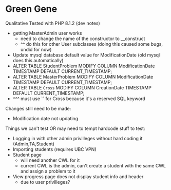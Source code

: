 # Green Gene

Qualitative Tested with PHP 8.1.2 (dev notes)
- getting MasterAdmin user works
    - need to change the name of the constructor to __construct
    - ^^ do this for other User subclasses (doing this caused some bugs, undid for now)
- Update mysql database default value for ModificationDate (old mysql does this automatically)
- ALTER TABLE StudentProblem MODIFY COLUMN ModificationDate TIMESTAMP DEFAULT CURRENT_TIMESTAMP;
- ALTER TABLE MasterProblem MODIFY COLUMN ModificationDate TIMESTAMP DEFAULT CURRENT_TIMESTAMP;
- ALTER TABLE `Cross` MODIFY COLUMN CreationDate TIMESTAMP DEFAULT CURRENT_TIMESTAMP;
- ^^^ must use `` for Cross because it's a reserved SQL keyword

Changes still need to be made:
- Modification date not updating

Things we can't test OR may need to tempt hardcode stuff to test:
- Logging in with other admin privilleges without hard coding it (Admin,TA,Student)
- Importing students (requires UBC VPN)
- Student page
    - will need another CWL for it
    - current CWL is the admin, can't create a student with the same CWL and assign a problem to it
- View progress page does not display student info and header
    - due to user privilleges?

